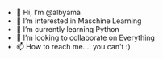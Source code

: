 - 👋 Hi, I’m @albyama
- 👀 I’m interested in Maschine Learning
- 🌱 I’m currently learning Python
- 💞️ I’m looking to collaborate on Everything
- 📫 How to reach me.... you can't :)

<!---
albyama/albyama is a ✨ special ✨ repository because its `README.md` (this file) appears on your GitHub profile.
You can click the Preview link to take a look at your changes.
--->
